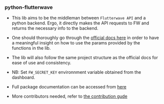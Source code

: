 ### python-flutterwave

- This lib aims to be the middleman between `Flutterwave API` and a python backend. Ergo, it directly makes the API requests to FW and returns the necessary info to the backend.

- One should thoroughly go through the [official docs here](https://developer.flutterwave.com/reference/introduction) in order to have a meaningful insight on how to use the params provided by the functions in the lib.

- The lib will also follow the same project structure as the official docs for ease of use and consistency.

- NB: Set `FW_SECRET_KEY` environnment variable obtained from the dashboard.

- Full package documentation can be accessed from [here](https://python-flutterwave.readthedocs.io/en/latest/)


- More contributors needed, refer to [the contribution gude](/CONTRIBUTING.md)

